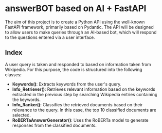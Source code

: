 # answerBOT based on AI + FastAPI 
The aim of this project is to create a Python API using the well-known FastAPI framework, primarily based on Pydantic. The API will be designed to allow users to make queries through an AI-based bot, which will respond to the questions entered via a user interface.


## Index
A user query is taken and responded to based on information taken from Wikipedia. For this purpose, the code is structured into the following classes:

- **Keywords()**: Extracts keywords from the user's query.
- **Info_Retriever()**: Retrieves relevant information based on the keywords extracted in the previous step by searching Wikipedia entries containing the keywords.
- **Info_Ranker()**: Classifies the retrieved documents based on their relevance to the query. In this case, the top 10 classified documents are selected.
- **RoBERTaAnswerGenerator()**: Uses the RoBERTa model to generate responses from the classified documents.


<!-- ## Instalación

Proporciona instrucciones sobre cómo instalar o configurar tu proyecto. Incluye requisitos previos si es necesario.

## Uso

Explica cómo utilizar tu proyecto. Proporciona ejemplos de código o capturas de pantalla si es necesario.
 -->

